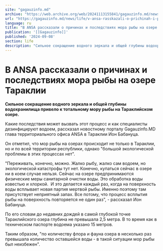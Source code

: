 ```yaml
---
site: "gagauzinfo.md"
archive: "https://web.archive.org/web/20241113155841/gagauzinfo.md/news/life/v-ansa-rasskazali-o-prichinah-i-posledstviyah-mora-ribi-na-ozere-taraklii"
url: "https://gagauzinfo.md/news/life/v-ansa-rasskazali-o-prichinah-i-posledstviyah-mora-ribi-na-ozere-taraklii"
language: ru
title: "В ANSA рассказали о причинах и последствиях мора рыбы на озере Тараклии"
publication: '[[Gagauzinfo]]'
published: '2024-09-08'
section: life
description: "Сильное сокращение водного зеркала и общей глубины водохранилища привело к тотальному мору рыбы на Тараклийском озере."
---
```


# В ANSA рассказали о причинах и последствиях мора рыбы на озере Тараклии

**Сильное сокращение водного зеркала и общей глубины водохранилища привело к тотальному мору рыбы на Тараклийском озере.**

Какие последствия может вызвать этот процесс и как специалисты дезинфицируют водоем, рассказал новостному порталу Gagauzinfo.MD глава территориального офиса ANSA в Тараклии Ион Бабануца.

Он отметил, что мор рыбы на озерах происходит не только в Тараклии, но и по всей территории республики, однако "большой экологической проблемы в этих процессах нет".

"Переживать, конечно, можно. Жалко рыбу, жалко сам водоем, но экологической катастрофы тут нет. Конечно, купаться сейчас в озере ни в коем случае нельзя. Сейчас на озере предпринимаются физические меры санитарной очистки воды. Это обработка воды известью и хлоркой.  И это делается каждый раз, когда на поверхность воды всплывает новая партия мертвой рыбы. Именно поэтому там присутствует неприятный запах. Все потому, что процесс всплытия рыбы на поверхность повторяется не один раз", - рассказал Ион Бабануца.

По его словам до недавних дождей в самой глубокой точке Тараклийского озера глубина не превышала 2,5 метра. В то время как в техническом паспорте водоема указано 15 метров.

Таким образом, "по количеству флора и фауна озера в несколько раз превышала количество оставшейся воды - в такой ситуации мор рыбы был неизбежен".